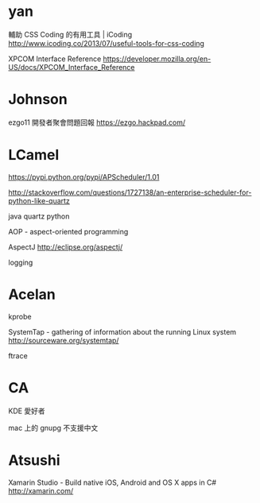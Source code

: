 # yan

輔助 CSS Coding 的有用工具 | iCoding
<http://www.icoding.co/2013/07/useful-tools-for-css-coding>

XPCOM Interface Reference
<https://developer.mozilla.org/en-US/docs/XPCOM_Interface_Reference>

# Johnson

ezgo11 開發者聚會問題回報
<https://ezgo.hackpad.com/>

# LCamel

<https://pypi.python.org/pypi/APScheduler/1.01>

<http://stackoverflow.com/questions/1727138/an-enterprise-scheduler-for-python-like-quartz>

java quartz python

AOP - aspect-oriented programming

AspectJ
<http://eclipse.org/aspectj/>

logging

# Acelan


kprobe

SystemTap - gathering of information about the running Linux system
<http://sourceware.org/systemtap/>

ftrace

# CA


KDE 愛好者

mac 上的 gnupg 不支援中文

# Atsushi

Xamarin Studio - Build native iOS, Android and OS X apps in C#
<http://xamarin.com/>